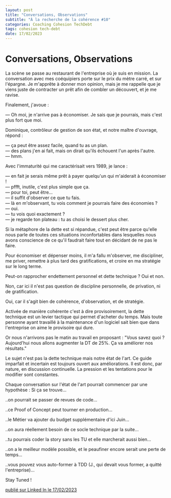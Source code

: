 ```yaml
---
layout: post
title: "Conversations, Observations"
subtitle: "À la recherche de la cohérence #10"
categories: Coaching Cohesion TechDebt
tags: cohesion tech-debt
date: 17/02/2023
---
```

# Conversations, Observations

La scène se passe au restaurant de l'entreprise où je suis en mission. La conversation avec mes coéquipiers porte sur le prix du mètre carré, et sur l'épargne. Je m'apprête à donner mon opinion, mais je me rappelle que je viens juste de contracter un prêt afin de combler un découvert, et je me ravise. 

Finalement, j'avoue :

— Oh moi, je n'arrive pas à économiser. Je sais que je pourrais, mais c'est plus fort que moi.
<!--more-->

Dominique, contrôleur de gestion de son état, et notre maître d'ouvrage, répond :

— ça peut être assez facile, quand tu as un plan.\
— des plans j'en ai fait, mais on dirait qu'ils échouent l'un après l'autre.\
— hmm.

Avec l'immaturité qui me caractérisait vers 1989, je lance : 

— en fait je serais même prêt à payer quelqu'un qui m'aiderait à économiser !\
— pffft, inutile, c'est plus simple que ça.\
— pour toi, peut être…\
— il suffit d'observer ce que tu fais.\
— là en m'observant, tu vois comment je pourrais faire des économies ?\
— oui.\
— tu vois quoi exactement ?\
— je regarde ton plateau : tu as choisi le dessert plus cher.

Si la métaphore de la dette est si répandue, c'est peut être parce qu'elle nous parle de toutes ces situations inconfortables dans lesquelles nous avons conscience de ce qu'il faudrait faire tout en décidant de ne pas le faire. 

Pour économiser et dépenser moins, il m'a fallu m'observer, me discipliner, me priver, remettre à plus tard des gratifications, et croire en ma stratégie sur le long terme.

Peut-on rapprocher endettement personnel et dette technique ? Oui et non.

Non, car ici il n'est pas question de discipline personnelle, de privation, ni de gratification. 

Oui, car il s'agit bien de cohérence, d'observation, et de stratégie. 

Activée de manière cohérente c'est à dire provisoirement, la dette technique est un levier tactique qui permet d'acheter du temps. Mais toute personne ayant travaillé à la maintenance d'un logiciel sait bien que dans l'entreprise on aime le provisoire qui dure.

Or nous n'arrivons pas le matin au travail en proposant : "Vous savez quoi ? Aujourd'hui nous allons augmenter la DT de 25%. Ça va améliorer nos résultats." 

Le sujet n'est pas la dette technique mais notre état de l'art. Ce guide imparfait et incertain est toujours ouvert aux améliorations. Il est donc, par nature, en discussion continuelle. La pression et les tentations pour le modifier sont constantes.

Chaque conversation sur l'état de l'art pourrait commencer par une hypothèse : Si ça se trouve…

‥on pourrait se passer de revues de code…

‥ce Proof of Concept peut tourner en production…

‥le Métier va ajouter du budget supplémentaire d'ici Juin…

‥on aura réellement besoin de ce socle technique par la suite…

‥tu pourrais coder la story sans les TU et elle marcherait aussi bien…

‥on a le meilleur modèle possible, et le peaufiner encore serait une perte de temps…

‥vous pouvez vous auto-former à TDD (J., qui devait vous former, a quitté l'entreprise)…

Stay Tuned !

[publié sur Linked In le 17/02/2023](https://www.linkedin.com/posts/christophe-thibaut-35b4657_conversations-observations-la-sc%C3%A8ne-se-activity-7032218801576243200-N5-7?utm_source=share&utm_medium=member_desktop)
